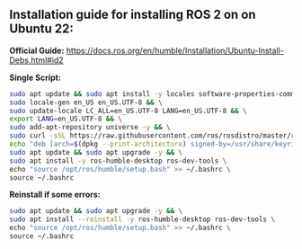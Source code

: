## Installation guide for installing ROS 2 on on Ubuntu 22:

**Official Guide:** https://docs.ros.org/en/humble/Installation/Ubuntu-Install-Debs.html#id2

**Single Script:**

```sh
sudo apt update && sudo apt install -y locales software-properties-common curl && \
sudo locale-gen en_US en_US.UTF-8 && \
sudo update-locale LC_ALL=en_US.UTF-8 LANG=en_US.UTF-8 && \
export LANG=en_US.UTF-8 && \
sudo add-apt-repository universe -y && \
sudo curl -sSL https://raw.githubusercontent.com/ros/rosdistro/master/ros.key -o /usr/share/keyrings/ros-archive-keyring.gpg && \
echo "deb [arch=$(dpkg --print-architecture) signed-by=/usr/share/keyrings/ros-archive-keyring.gpg] http://packages.ros.org/ros2/ubuntu $(. /etc/os-release && echo $UBUNTU_CODENAME) main" | sudo tee /etc/apt/sources.list.d/ros2.list > /dev/null && \
sudo apt update && sudo apt upgrade -y && \
sudo apt install -y ros-humble-desktop ros-dev-tools \
echo "source /opt/ros/humble/setup.bash" >> ~/.bashrc \
source ~/.bashrc
```



**Reinstall if some errors:**

```sh
sudo apt update && sudo apt upgrade -y && \
sudo apt install --reinstall -y ros-humble-desktop ros-dev-tools \
echo "source /opt/ros/humble/setup.bash" >> ~/.bashrc \
source ~/.bashrc
```

